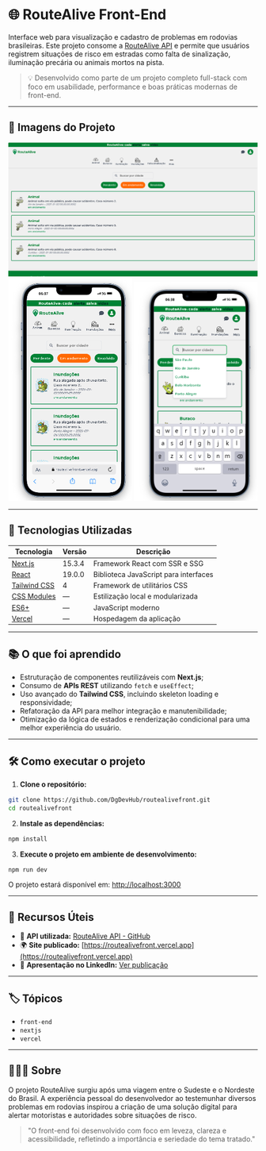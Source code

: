 # 🌐 RouteAlive Front-End

Interface web para visualização e cadastro de problemas em rodovias brasileiras. Este projeto consome a [RouteAlive API](https://github.com/DgDevHub/RouteAlive) e permite que usuários registrem situações de risco em estradas como falta de sinalização, iluminação precária ou animais mortos na pista.

> 💡 Desenvolvido como parte de um projeto completo full-stack com foco em usabilidade, performance e boas práticas modernas de front-end.

---

## 📸 Imagens do Projeto

<div align="center">
  <img src="/public/images/desktop-route.png" width="600px" alt="Tela desktop" />
  <br />
  <img src="/public/images/mobile-route.png" width="250px" alt="Tela mobile" />
  <img src="/public/images/search-route.png" width="250px" alt="Tela busca" />
</div>

---

## 🚀 Tecnologias Utilizadas

| Tecnologia       | Versão          | Descrição |
|------------------|-----------------|-----------|
| [Next.js](https://nextjs.org/) | 15.3.4 | Framework React com SSR e SSG |
| [React](https://reactjs.org/) | 19.0.0 | Biblioteca JavaScript para interfaces |
| [Tailwind CSS](https://tailwindcss.com/) | 4 | Framework de utilitários CSS |
| [CSS Modules](https://github.com/css-modules/css-modules) | — | Estilização local e modularizada |
| [ES6+](https://262.ecma-international.org/6.0/) | — | JavaScript moderno |
| [Vercel](https://vercel.com/) | — | Hospedagem da aplicação |

---

## 📚 O que foi aprendido

- Estruturação de componentes reutilizáveis com **Next.js**;
- Consumo de **APIs REST** utilizando `fetch` e `useEffect`;
- Uso avançado do **Tailwind CSS**, incluindo skeleton loading e responsividade;
- Refatoração da API para melhor integração e manutenibilidade;
- Otimização da lógica de estados e renderização condicional para uma melhor experiência do usuário.

---

## 🛠️ Como executar o projeto

1. **Clone o repositório:**

```bash
git clone https://github.com/DgDevHub/routealivefront.git
cd routealivefront
```

2. **Instale as dependências:**

```bash
npm install


```

3. **Execute o projeto em ambiente de desenvolvimento:**

```bash
npm run dev
```

O projeto estará disponível em: [http://localhost:3000](http://localhost:3000)

---

## 🔗 Recursos Úteis

- 🔌 **API utilizada:** [RouteAlive API - GitHub](https://github.com/DgDevHub/RouteAlive)
- 🌍 **Site publicado:** [https://routealivefront.vercel.app](https://routealivefront.vercel.app)
- 💼 **Apresentação no LinkedIn:** [Ver publicação](LINK_DO_LINKEDIN_AQUI)

---

## 🏷️ Tópicos

- `front-end`
- `nextjs`
- `vercel`

---

## 🙋🏾‍♂️ Sobre

O projeto RouteAlive surgiu após uma viagem entre o Sudeste e o Nordeste do Brasil. A experiência pessoal do desenvolvedor ao testemunhar diversos problemas em rodovias inspirou a criação de uma solução digital para alertar motoristas e autoridades sobre situações de risco.

> "O front-end foi desenvolvido com foco em leveza, clareza e acessibilidade, refletindo a importância e seriedade do tema tratado."
